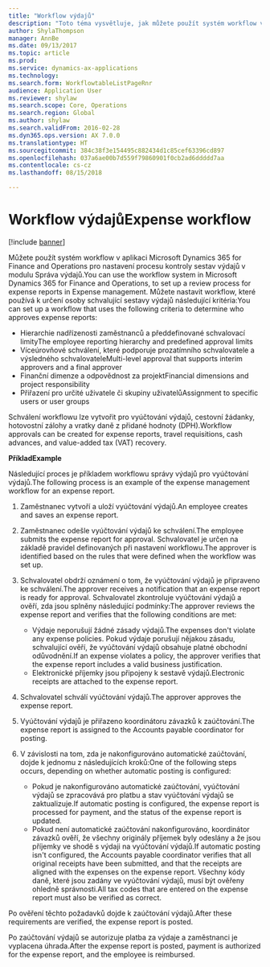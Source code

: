 ```yaml
---
title: "Workflow výdajů"
description: "Toto téma vysvětluje, jak můžete použít systém workflow v aplikaci Microsoft Dynamics 365 for Finance and Operations pro nastavení procesu kontroly pro sestavy výdajů v modulu Správa výdajů."
author: ShylaThompson
manager: AnnBe
ms.date: 09/13/2017
ms.topic: article
ms.prod: 
ms.service: dynamics-ax-applications
ms.technology: 
ms.search.form: WorkflowtableListPageRnr
audience: Application User
ms.reviewer: shylaw
ms.search.scope: Core, Operations
ms.search.region: Global
ms.author: shylaw
ms.search.validFrom: 2016-02-28
ms.dyn365.ops.version: AX 7.0.0
ms.translationtype: HT
ms.sourcegitcommit: 384c38f3e154495c882434d1c85cef63396cd897
ms.openlocfilehash: 037a6ae00b7d559f79860901f0cb2ad6ddddd7aa
ms.contentlocale: cs-cz
ms.lasthandoff: 08/15/2018

---
```


# <a name="expense-workflow"></a><span data-ttu-id="d460c-103">Workflow výdajů</span><span class="sxs-lookup"><span data-stu-id="d460c-103">Expense workflow</span></span>

[!include [banner](../includes/banner.md)]

<span data-ttu-id="d460c-104">Můžete použít systém workflow v aplikaci Microsoft Dynamics 365 for Finance and Operations pro nastavení procesu kontroly sestav výdajů v modulu Správa výdajů.</span><span class="sxs-lookup"><span data-stu-id="d460c-104">You can use the workflow system in Microsoft Dynamics 365 for Finance and Operations, to set up a review process for expense reports in Expense management.</span></span> <span data-ttu-id="d460c-105">Můžete nastavit workflow, které používá k určení osoby schvalující sestavy výdajů následující kritéria:</span><span class="sxs-lookup"><span data-stu-id="d460c-105">You can set up a workflow that uses the following criteria to determine who approves expense reports:</span></span>

- <span data-ttu-id="d460c-106">Hierarchie nadřízenosti zaměstnanců a předdefinované schvalovací limity</span><span class="sxs-lookup"><span data-stu-id="d460c-106">The employee reporting hierarchy and predefined approval limits</span></span>
- <span data-ttu-id="d460c-107">Víceúrovňové schválení, které podporuje prozatímního schvalovatele a výsledného schvalovatele</span><span class="sxs-lookup"><span data-stu-id="d460c-107">Multi-level approval that supports interim approvers and a final approver</span></span>
- <span data-ttu-id="d460c-108">Finanční dimenze a odpovědnost za projekt</span><span class="sxs-lookup"><span data-stu-id="d460c-108">Financial dimensions and project responsibility</span></span>
- <span data-ttu-id="d460c-109">Přiřazení pro určité uživatele či skupiny uživatelů</span><span class="sxs-lookup"><span data-stu-id="d460c-109">Assignment to specific users or user groups</span></span>

<span data-ttu-id="d460c-110">Schválení workflowu lze vytvořit pro vyúčtování výdajů, cestovní žádanky, hotovostní zálohy a vratky daně z přidané hodnoty (DPH).</span><span class="sxs-lookup"><span data-stu-id="d460c-110">Workflow approvals can be created for expense reports, travel requisitions, cash advances, and value-added tax (VAT) recovery.</span></span>

<span data-ttu-id="d460c-111">**Příklad**</span><span class="sxs-lookup"><span data-stu-id="d460c-111">**Example**</span></span>

<span data-ttu-id="d460c-112">Následující proces je příkladem workflowu správy výdajů pro vyúčtování výdajů.</span><span class="sxs-lookup"><span data-stu-id="d460c-112">The following process is an example of the expense management workflow for an expense report.</span></span>

1. <span data-ttu-id="d460c-113">Zaměstnanec vytvoří a uloží vyúčtování výdajů.</span><span class="sxs-lookup"><span data-stu-id="d460c-113">An employee creates and saves an expense report.</span></span>
2. <span data-ttu-id="d460c-114">Zaměstnanec odešle vyúčtování výdajů ke schválení.</span><span class="sxs-lookup"><span data-stu-id="d460c-114">The employee submits the expense report for approval.</span></span> <span data-ttu-id="d460c-115">Schvalovatel je určen na základě pravidel definovaných při nastavení workflowu.</span><span class="sxs-lookup"><span data-stu-id="d460c-115">The approver is identified based on the rules that were defined when the workflow was set up.</span></span>
3. <span data-ttu-id="d460c-116">Schvalovatel obdrží oznámení o tom, že vyúčtování výdajů je připraveno ke schválení.</span><span class="sxs-lookup"><span data-stu-id="d460c-116">The approver receives a notification that an expense report is ready for approval.</span></span> <span data-ttu-id="d460c-117">Schvalovatel zkontroluje vyúčtování výdajů a ověří, zda jsou splněny následující podmínky:</span><span class="sxs-lookup"><span data-stu-id="d460c-117">The approver reviews the expense report and verifies that the following conditions are met:</span></span>

    - <span data-ttu-id="d460c-118">Výdaje neporušují žádné zásady výdajů.</span><span class="sxs-lookup"><span data-stu-id="d460c-118">The expenses don't violate any expense policies.</span></span> <span data-ttu-id="d460c-119">Pokud výdaje porušují nějakou zásadu, schvalující ověří, že vyúčtování výdajů obsahuje platné obchodní odůvodnění.</span><span class="sxs-lookup"><span data-stu-id="d460c-119">If an expense violates a policy, the approver verifies that the expense report includes a valid business justification.</span></span>
    - <span data-ttu-id="d460c-120">Elektronické příjemky jsou připojeny k sestavě výdajů.</span><span class="sxs-lookup"><span data-stu-id="d460c-120">Electronic receipts are attached to the expense report.</span></span>

4. <span data-ttu-id="d460c-121">Schvalovatel schválí vyúčtování výdajů.</span><span class="sxs-lookup"><span data-stu-id="d460c-121">The approver approves the expense report.</span></span>
5. <span data-ttu-id="d460c-122">Vyúčtování výdajů je přiřazeno koordinátoru závazků k zaúčtování.</span><span class="sxs-lookup"><span data-stu-id="d460c-122">The expense report is assigned to the Accounts payable coordinator for posting.</span></span>
6. <span data-ttu-id="d460c-123">V závislosti na tom, zda je nakonfigurováno automatické zaúčtování, dojde k jednomu z následujících kroků:</span><span class="sxs-lookup"><span data-stu-id="d460c-123">One of the following steps occurs, depending on whether automatic posting is configured:</span></span>

    - <span data-ttu-id="d460c-124">Pokud je nakonfigurováno automatické zaúčtování, vyúčtování výdajů se zpracovává pro platbu a stav vyúčtování výdajů se zaktualizuje.</span><span class="sxs-lookup"><span data-stu-id="d460c-124">If automatic posting is configured, the expense report is processed for payment, and the status of the expense report is updated.</span></span>
    - <span data-ttu-id="d460c-125">Pokud není automatické zaúčtování nakonfigurováno, koordinátor závazků ověří, že všechny originály příjemek byly odeslány a že jsou příjemky ve shodě s výdaji na vyúčtování výdajů.</span><span class="sxs-lookup"><span data-stu-id="d460c-125">If automatic posting isn't configured, the Accounts payable coordinator verifies that all original receipts have been submitted, and that the receipts are aligned with the expenses on the expense report.</span></span> <span data-ttu-id="d460c-126">Všechny kódy daně, které jsou zadány ve vyúčtování výdajů, musí být ověřeny ohledně správnosti.</span><span class="sxs-lookup"><span data-stu-id="d460c-126">All tax codes that are entered on the expense report must also be verified as correct.</span></span>

<span data-ttu-id="d460c-127">Po ověření těchto požadavků dojde k zaúčtování výdajů.</span><span class="sxs-lookup"><span data-stu-id="d460c-127">After these requirements are verified, the expense report is posted.</span></span>

<span data-ttu-id="d460c-128">Po zaúčtování výdajů se autorizuje platba za výdaje a zaměstnanci je vyplacena úhrada.</span><span class="sxs-lookup"><span data-stu-id="d460c-128">After the expense report is posted, payment is authorized for the expense report, and the employee is reimbursed.</span></span>

